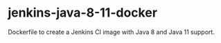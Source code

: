 # jenkins-java-8-11-docker
Dockerfile to create a Jenkins CI image with Java 8 and Java 11 support. 
